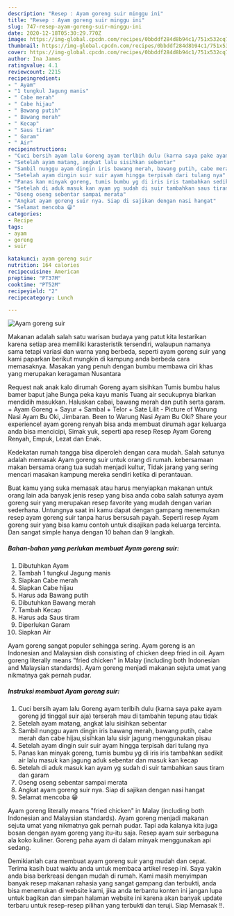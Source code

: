 ```yaml
---
description: "Resep : Ayam goreng suir minggu ini"
title: "Resep : Ayam goreng suir minggu ini"
slug: 747-resep-ayam-goreng-suir-minggu-ini
date: 2020-12-18T05:30:29.770Z
image: https://img-global.cpcdn.com/recipes/0bbddf284d8b94c1/751x532cq70/ayam-goreng-suir-foto-resep-utama.jpg
thumbnail: https://img-global.cpcdn.com/recipes/0bbddf284d8b94c1/751x532cq70/ayam-goreng-suir-foto-resep-utama.jpg
cover: https://img-global.cpcdn.com/recipes/0bbddf284d8b94c1/751x532cq70/ayam-goreng-suir-foto-resep-utama.jpg
author: Ina James
ratingvalue: 4.1
reviewcount: 2215
recipeingredient:
- " Ayam"
- "1 tungkul Jagung manis"
- " Cabe merah"
- " Cabe hijau"
- " Bawang putih"
- " Bawang merah"
- " Kecap"
- " Saus tiram"
- " Garam"
- " Air"
recipeinstructions:
- "Cuci bersih ayam lalu Goreng ayam terlbih dulu (karna saya pake ayam goreng jd tinggal suir aja) terserah mau di tambahin tepung atau tidak"
- "Setelah ayam matang, angkat lalu sisihkan sebentar"
- "Sambil nunggu ayam dingin iris bawang merah, bawang putih, cabe merah dan cabe hijau,sisihkan lalu sisir jagung menggunakan pisau"
- "Setelah ayam dingin suir suir ayam hingga terpisah dari tulang nya"
- "Panas kan minyak goreng, tumis bumbu yg di iris iris tambahkan sedikit air lalu masuk kan jagung aduk sebentar dan masuk kan kecap"
- "Setelah di aduk masuk kan ayam yg sudah di suir tambahkan saus tiram dan garam"
- "Oseng oseng sebentar sampai merata"
- "Angkat ayam goreng suir nya. Siap di sajikan dengan nasi hangat"
- "Selamat mencoba 😁"
categories:
- Recipe
tags:
- ayam
- goreng
- suir

katakunci: ayam goreng suir 
nutrition: 164 calories
recipecuisine: American
preptime: "PT37M"
cooktime: "PT52M"
recipeyield: "2"
recipecategory: Lunch

---
```



![Ayam goreng suir](https://img-global.cpcdn.com/recipes/0bbddf284d8b94c1/751x532cq70/ayam-goreng-suir-foto-resep-utama.jpg)

Makanan adalah salah satu warisan budaya yang patut kita lestarikan karena setiap area memiliki karasteristik tersendiri, walaupun namanya sama tetapi variasi dan warna yang berbeda, seperti ayam goreng suir yang kami paparkan berikut mungkin di kampung anda berbeda cara memasaknya. Masakan yang penuh dengan bumbu membawa ciri khas yang merupakan keragaman Nusantara

Request nak anak kalo dirumah Goreng ayam sisihkan Tumis bumbu halus bamer baput jahe Bunga peka kayu manis Tuang air secukupnya biarkan mendidih masukkan. Haluskan cabai, bawang merah dan putih serta garam. + Ayam Goreng + Sayur + Sambal + Telor + Sate Lilit - Picture of Warung Nasi Ayam Bu Oki, Jimbaran. Been to Warung Nasi Ayam Bu Oki? Share your experience! ayam goreng renyah bisa anda membuat dirumah agar keluarga anda bisa mencicipi, Simak yuk, seperti apa resep Resep Ayam Goreng Renyah, Empuk, Lezat dan Enak.

Kedekatan rumah tangga bisa diperoleh dengan cara mudah. Salah satunya adalah memasak Ayam goreng suir untuk orang di rumah. kebersamaan makan bersama orang tua sudah menjadi kultur, Tidak jarang yang sering mencari masakan kampung mereka sendiri ketika di perantauan.

Buat kamu yang suka memasak atau harus menyiapkan makanan untuk orang lain ada banyak jenis resep yang bisa anda coba salah satunya ayam goreng suir yang merupakan resep favorite yang mudah dengan varian sederhana. Untungnya saat ini kamu dapat dengan gampang menemukan resep ayam goreng suir tanpa harus bersusah payah.
Seperti resep Ayam goreng suir yang bisa kamu contoh untuk disajikan pada keluarga tercinta. Dan sangat simple hanya dengan 10 bahan dan 9 langkah.


<!--inarticleads1-->

##### Bahan-bahan yang perlukan membuat Ayam goreng suir:

1. Dibutuhkan  Ayam
1. Tambah 1 tungkul Jagung manis
1. Siapkan  Cabe merah
1. Siapkan  Cabe hijau
1. Harus ada  Bawang putih
1. Dibutuhkan  Bawang merah
1. Tambah  Kecap
1. Harus ada  Saus tiram
1. Diperlukan  Garam
1. Siapkan  Air


Ayam goreng sangat populer sehingga sering. Ayam goreng is an Indonesian and Malaysian dish consisting of chicken deep fried in oil. Ayam goreng literally means &#34;fried chicken&#34; in Malay (including both Indonesian and Malaysian standards). Ayam goreng menjadi makanan sejuta umat yang nikmatnya gak pernah pudar. 

<!--inarticleads2-->

##### Instruksi membuat  Ayam goreng suir:

1. Cuci bersih ayam lalu Goreng ayam terlbih dulu (karna saya pake ayam goreng jd tinggal suir aja) terserah mau di tambahin tepung atau tidak
1. Setelah ayam matang, angkat lalu sisihkan sebentar
1. Sambil nunggu ayam dingin iris bawang merah, bawang putih, cabe merah dan cabe hijau,sisihkan lalu sisir jagung menggunakan pisau
1. Setelah ayam dingin suir suir ayam hingga terpisah dari tulang nya
1. Panas kan minyak goreng, tumis bumbu yg di iris iris tambahkan sedikit air lalu masuk kan jagung aduk sebentar dan masuk kan kecap
1. Setelah di aduk masuk kan ayam yg sudah di suir tambahkan saus tiram dan garam
1. Oseng oseng sebentar sampai merata
1. Angkat ayam goreng suir nya. Siap di sajikan dengan nasi hangat
1. Selamat mencoba 😁


Ayam goreng literally means &#34;fried chicken&#34; in Malay (including both Indonesian and Malaysian standards). Ayam goreng menjadi makanan sejuta umat yang nikmatnya gak pernah pudar. Tapi ada kalanya kita juga bosan dengan ayam goreng yang itu-itu saja. Resep ayam suir serbaguna ala koko kuliner. Goreng paha ayam di dalam minyak menggunakan api sedang. 

Demikianlah cara membuat ayam goreng suir yang mudah dan cepat. Terima kasih buat waktu anda untuk membaca artikel resep ini. Saya yakin anda bisa berkreasi dengan mudah di rumah. Kami masih menyimpan banyak resep makanan rahasia yang sangat gampang dan terbukti, anda bisa menemukan di website kami, jika anda terbantu konten ini jangan lupa untuk bagikan dan simpan halaman website ini karena akan banyak update terbaru untuk resep-resep pilihan yang terbukti dan teruji. Siap Memasak !!. 
